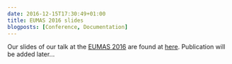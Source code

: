 ```yaml
---
date: 2016-12-15T17:30:49+01:00
title: EUMAS 2016 slides
blogposts: [Conference, Documentation]
---
```

Our slides of our talk at the [EUMAS 2016](eumas-at2016.webs.upv.es/EUMAS2016.html) <!--more--> are found at [here](/talks/2016-eumas-slides.pdf). Publication will be added later...

